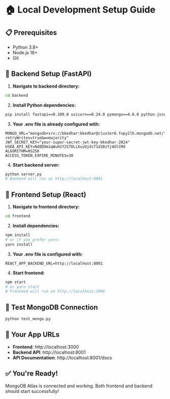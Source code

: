 # 🏠 Local Development Setup Guide

## 📋 Prerequisites
- Python 3.8+ 
- Node.js 16+ 
- Git

## 🔧 Backend Setup (FastAPI)

1. **Navigate to backend directory:**
```bash
cd backend
```

2. **Install Python dependencies:**
```bash
pip install fastapi==0.109.0 uvicorn==0.24.0 pymongo==4.6.0 python-jose[cryptography]==3.3.0 passlib[bcrypt]==1.7.4 python-multipart==0.0.6 pydantic==2.5.0 python-dotenv==1.0.0 requests==2.31.0 bcrypt==4.1.2 gunicorn==21.2.0
```

3. **Your .env file is already configured with:**
```
MONGO_URL="mongodb+srv://bkedhar:bkedhar@cluster0.fopy2lh.mongodb.net/fittracker?retryWrites=true&w=majority"
JWT_SECRET_KEY="your-super-secret-jwt-key-bkedhar-2024"
USDA_API_KEY=Nd8DOm1qWuH1Y2S7OLiXuvOjdsT1d38zYj4UlCMd
ALGORITHM=HS256
ACCESS_TOKEN_EXPIRE_MINUTES=30
```

4. **Start backend server:**
```bash
python server.py
# Backend will run on http://localhost:8001
```

## 🎨 Frontend Setup (React)

1. **Navigate to frontend directory:**
```bash
cd frontend
```

2. **Install dependencies:**
```bash
npm install
# or if you prefer yarn:
yarn install
```

3. **Your .env file is configured with:**
```
REACT_APP_BACKEND_URL=http://localhost:8001
```

4. **Start frontend:**
```bash
npm start
# or yarn start
# Frontend will run on http://localhost:3000
```

## 🧪 Test MongoDB Connection
```bash
python test_mongo.py
```

## 🚀 Your App URLs
- **Frontend**: http://localhost:3000
- **Backend API**: http://localhost:8001
- **API Documentation**: http://localhost:8001/docs

## ✅ You're Ready!
MongoDB Atlas is connected and working. Both frontend and backend should start successfully!
